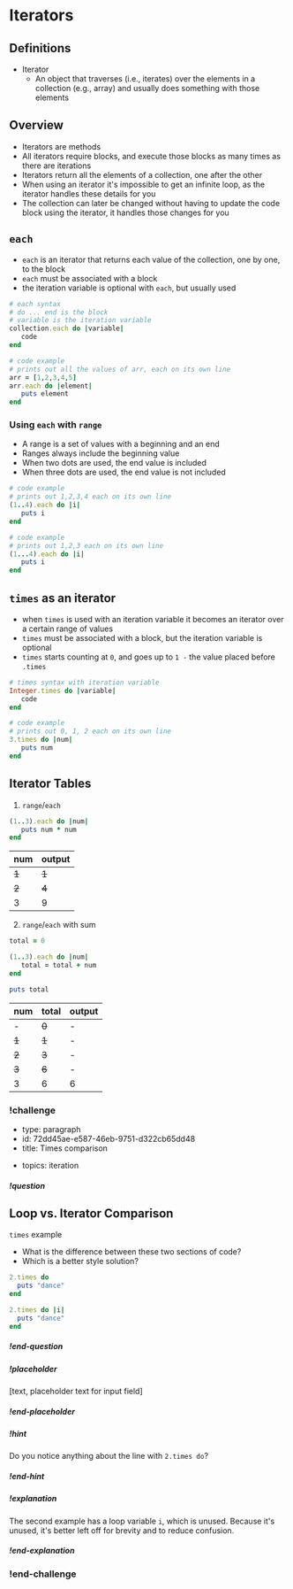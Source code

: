 # Iterators

## Definitions

* Iterator
    * An object that traverses (i.e., iterates) over the elements in a collection (e.g., array) and usually does something with those elements

## Overview

* Iterators are methods
* All iterators require blocks, and execute those blocks as many times as there are iterations
* Iterators return all the elements of a collection, one after the other
* When using an iterator it's impossible to get an infinite loop, as the iterator handles these details for you
* The collection can later be changed without having to update the code block using the iterator, it handles those changes for you

## `each`

* `each` is an iterator that returns each value of the collection, one by one, to the block
* `each` must be associated with a block
* the iteration variable is optional with `each`, but usually used

```ruby
# each syntax
# do ... end is the block
# variable is the iteration variable
collection.each do |variable|
   code
end
```

```ruby
# code example
# prints out all the values of arr, each on its own line
arr = [1,2,3,4,5]
arr.each do |element|
   puts element
end
```

### Using `each` with `range`

* A range is a set of values with a beginning and an end
* Ranges always include the beginning value
* When two dots are used, the end value is included
* When three dots are used, the end value is not included

```ruby
# code example
# prints out 1,2,3,4 each on its own line
(1..4).each do |i|
   puts i
end
```

```ruby
# code example
# prints out 1,2,3 each on its own line
(1...4).each do |i|
   puts i
end
```

## `times` as an iterator

* when `times` is used with an iteration variable it becomes an iterator over a certain range of values
* `times` must be associated with a block, but the iteration variable is optional
* `times` starts counting at `0`, and goes up to `1 -` the value placed before `.times`

```ruby
# times syntax with iteration variable
Integer.times do |variable|
   code
end
```

```ruby
# code example
# prints out 0, 1, 2 each on its own line
3.times do |num|
   puts num
end
```

## Iterator Tables

1. `range`/`each`

```ruby
(1..3).each do |num|
   puts num * num
end
```

| num   | output |
| :---- | :----- |
| ~~1~~ | ~~1~~  |
| ~~2~~ | ~~4~~  |
| 3     | 9      |

2. `range`/`each` with sum

```ruby
total = 0

(1..3).each do |num|
   total = total + num
end

puts total
```

| num   | total | output |
| :---- | :---- | :----- |
| -     | ~~0~~ | -      |
| ~~1~~ | ~~1~~ | -      |
| ~~2~~ | ~~3~~ | -      |
| ~~3~~ | ~~6~~ | -      |
| 3     | 6     | 6      |


<!-- >>>>>>>>>>>>>>>>>>>>>> BEGIN CHALLENGE >>>>>>>>>>>>>>>>>>>>>> -->
<!-- Replace everything in square brackets [] and remove brackets  -->

### !challenge

* type: paragraph
* id: 72dd45ae-e587-46eb-9751-d322cb65dd48
* title: Times comparison
<!-- * points: [1] (optional, the number of points for scoring as a checkpoint) -->
* topics: iteration

##### !question

## Loop vs. Iterator Comparison

 `times` example

* What is the difference between these two sections of code?
* Which is a better style solution?

```ruby
2.times do
  puts "dance"
end
```

```ruby
2.times do |i|
  puts "dance"
end
```

##### !end-question

##### !placeholder

[text, placeholder text for input field]

##### !end-placeholder

<!-- other optional sections -->
##### !hint

Do you notice anything about the line with `2.times do`?

##### !end-hint
<!-- !rubric - !end-rubric (markdown, instructors can see while scoring a checkpoint) -->
##### !explanation

The second example has a loop variable `i`, which is unused.  Because it's unused, it's better left off for brevity and to reduce confusion.

##### !end-explanation

### !end-challenge

<!-- ======================= END CHALLENGE ======================= -->